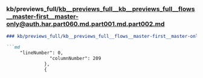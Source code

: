 ### kb/previews_full/kb__previews_full__kb__previews_full__flows__master-first__master-only@auth.har.part060.md.part001.md.part002.md

```md
### kb/previews_full/kb__previews_full__flows__master-first__master-only@auth.har.part060.md.part001.md (part 002)

```md
     "lineNumber": 0,
                "columnNumber": 209
              },
              {
 
```

```

```
